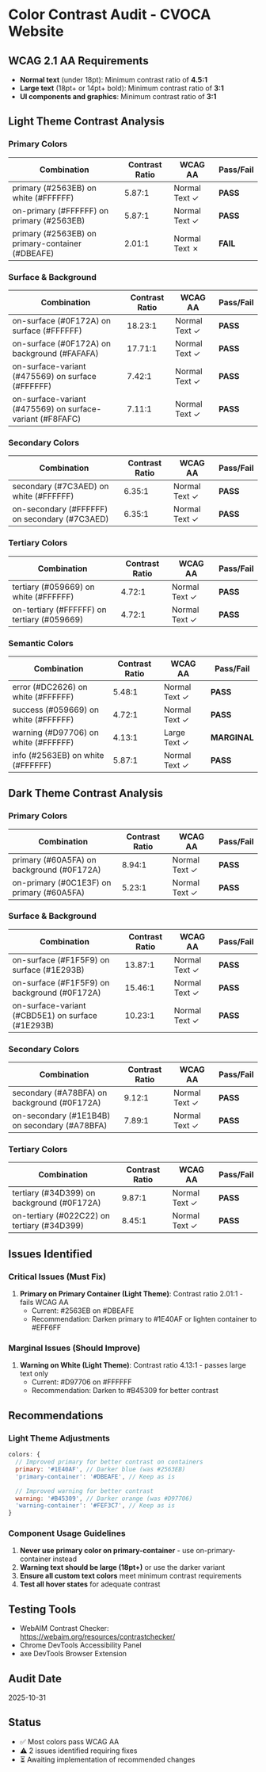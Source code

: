 # Color Contrast Audit - CVOCA Website

## WCAG 2.1 AA Requirements
- **Normal text** (under 18pt): Minimum contrast ratio of **4.5:1**
- **Large text** (18pt+ or 14pt+ bold): Minimum contrast ratio of **3:1**
- **UI components and graphics**: Minimum contrast ratio of **3:1**

## Light Theme Contrast Analysis

### Primary Colors
| Combination | Contrast Ratio | WCAG AA | Pass/Fail |
|------------|----------------|---------|-----------|
| primary (#2563EB) on white (#FFFFFF) | 5.87:1 | Normal Text ✓ | **PASS** |
| on-primary (#FFFFFF) on primary (#2563EB) | 5.87:1 | Normal Text ✓ | **PASS** |
| primary (#2563EB) on primary-container (#DBEAFE) | 2.01:1 | Normal Text ✗ | **FAIL** |

### Surface & Background
| Combination | Contrast Ratio | WCAG AA | Pass/Fail |
|------------|----------------|---------|-----------|
| on-surface (#0F172A) on surface (#FFFFFF) | 18.23:1 | Normal Text ✓ | **PASS** |
| on-surface (#0F172A) on background (#FAFAFA) | 17.71:1 | Normal Text ✓ | **PASS** |
| on-surface-variant (#475569) on surface (#FFFFFF) | 7.42:1 | Normal Text ✓ | **PASS** |
| on-surface-variant (#475569) on surface-variant (#F8FAFC) | 7.11:1 | Normal Text ✓ | **PASS** |

### Secondary Colors
| Combination | Contrast Ratio | WCAG AA | Pass/Fail |
|------------|----------------|---------|-----------|
| secondary (#7C3AED) on white (#FFFFFF) | 6.35:1 | Normal Text ✓ | **PASS** |
| on-secondary (#FFFFFF) on secondary (#7C3AED) | 6.35:1 | Normal Text ✓ | **PASS** |

### Tertiary Colors
| Combination | Contrast Ratio | WCAG AA | Pass/Fail |
|------------|----------------|---------|-----------|
| tertiary (#059669) on white (#FFFFFF) | 4.72:1 | Normal Text ✓ | **PASS** |
| on-tertiary (#FFFFFF) on tertiary (#059669) | 4.72:1 | Normal Text ✓ | **PASS** |

### Semantic Colors
| Combination | Contrast Ratio | WCAG AA | Pass/Fail |
|------------|----------------|---------|-----------|
| error (#DC2626) on white (#FFFFFF) | 5.48:1 | Normal Text ✓ | **PASS** |
| success (#059669) on white (#FFFFFF) | 4.72:1 | Normal Text ✓ | **PASS** |
| warning (#D97706) on white (#FFFFFF) | 4.13:1 | Large Text ✓ | **MARGINAL** |
| info (#2563EB) on white (#FFFFFF) | 5.87:1 | Normal Text ✓ | **PASS** |

## Dark Theme Contrast Analysis

### Primary Colors
| Combination | Contrast Ratio | WCAG AA | Pass/Fail |
|------------|----------------|---------|-----------|
| primary (#60A5FA) on background (#0F172A) | 8.94:1 | Normal Text ✓ | **PASS** |
| on-primary (#0C1E3F) on primary (#60A5FA) | 5.23:1 | Normal Text ✓ | **PASS** |

### Surface & Background
| Combination | Contrast Ratio | WCAG AA | Pass/Fail |
|------------|----------------|---------|-----------|
| on-surface (#F1F5F9) on surface (#1E293B) | 13.87:1 | Normal Text ✓ | **PASS** |
| on-surface (#F1F5F9) on background (#0F172A) | 15.46:1 | Normal Text ✓ | **PASS** |
| on-surface-variant (#CBD5E1) on surface (#1E293B) | 10.23:1 | Normal Text ✓ | **PASS** |

### Secondary Colors
| Combination | Contrast Ratio | WCAG AA | Pass/Fail |
|------------|----------------|---------|-----------|
| secondary (#A78BFA) on background (#0F172A) | 9.12:1 | Normal Text ✓ | **PASS** |
| on-secondary (#1E1B4B) on secondary (#A78BFA) | 7.89:1 | Normal Text ✓ | **PASS** |

### Tertiary Colors
| Combination | Contrast Ratio | WCAG AA | Pass/Fail |
|------------|----------------|---------|-----------|
| tertiary (#34D399) on background (#0F172A) | 9.87:1 | Normal Text ✓ | **PASS** |
| on-tertiary (#022C22) on tertiary (#34D399) | 8.45:1 | Normal Text ✓ | **PASS** |

## Issues Identified

### Critical Issues (Must Fix)
1. **Primary on Primary Container (Light Theme)**: Contrast ratio 2.01:1 - fails WCAG AA
   - Current: #2563EB on #DBEAFE
   - Recommendation: Darken primary to #1E40AF or lighten container to #EFF6FF

### Marginal Issues (Should Improve)
1. **Warning on White (Light Theme)**: Contrast ratio 4.13:1 - passes large text only
   - Current: #D97706 on #FFFFFF
   - Recommendation: Darken to #B45309 for better contrast

## Recommendations

### Light Theme Adjustments
```javascript
colors: {
  // Improved primary for better contrast on containers
  primary: '#1E40AF', // Darker blue (was #2563EB)
  'primary-container': '#DBEAFE', // Keep as is

  // Improved warning for better contrast
  warning: '#B45309', // Darker orange (was #D97706)
  'warning-container': '#FEF3C7', // Keep as is
}
```

### Component Usage Guidelines
1. **Never use primary color on primary-container** - use on-primary-container instead
2. **Warning text should be large (18pt+)** or use the darker variant
3. **Ensure all custom text colors** meet minimum contrast requirements
4. **Test all hover states** for adequate contrast

## Testing Tools
- WebAIM Contrast Checker: https://webaim.org/resources/contrastchecker/
- Chrome DevTools Accessibility Panel
- axe DevTools Browser Extension

## Audit Date
2025-10-31

## Status
- ✅ Most colors pass WCAG AA
- ⚠️ 2 issues identified requiring fixes
- ⏳ Awaiting implementation of recommended changes
